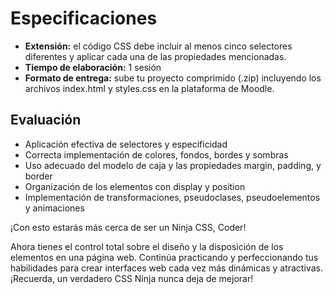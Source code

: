 # Especificaciones

- **Extensión:** el código CSS debe incluir al menos cinco selectores diferentes y aplicar cada una de las propiedades mencionadas.
- **Tiempo de elaboración:** 1 sesión
- **Formato de entrega:** sube tu proyecto comprimido (.zip) incluyendo los archivos index.html y styles.css en la plataforma de Moodle.

## Evaluación

- Aplicación efectiva de selectores y especificidad
- Correcta implementación de colores, fondos, bordes y sombras
- Uso adecuado del modelo de caja y las propiedades margin, padding, y border
- Organización de los elementos con display y position
- Implementación de transformaciones, pseudoclases, pseudoelementos y animaciones

¡Con esto estarás más cerca de ser un Ninja CSS, Coder!

Ahora tienes el control total sobre el diseño y la disposición de los elementos en una página web. Continúa practicando y perfeccionando tus habilidades para crear interfaces web cada vez más dinámicas y atractivas. ¡Recuerda, un verdadero CSS Ninja nunca deja de mejorar!
